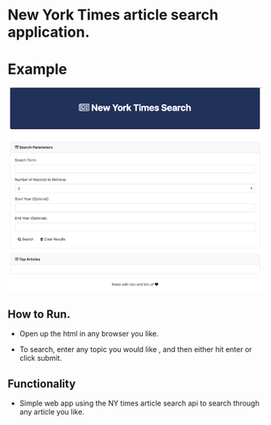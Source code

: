 # New York Times article search application.

# Example 

![alt text](nyt.png)

## How to Run.

* Open up the html in any browser you like.

* To search, enter any topic you would like , and then either hit enter or click submit.


## Functionality

* Simple web app using the NY times article search api to search through any article you like.
